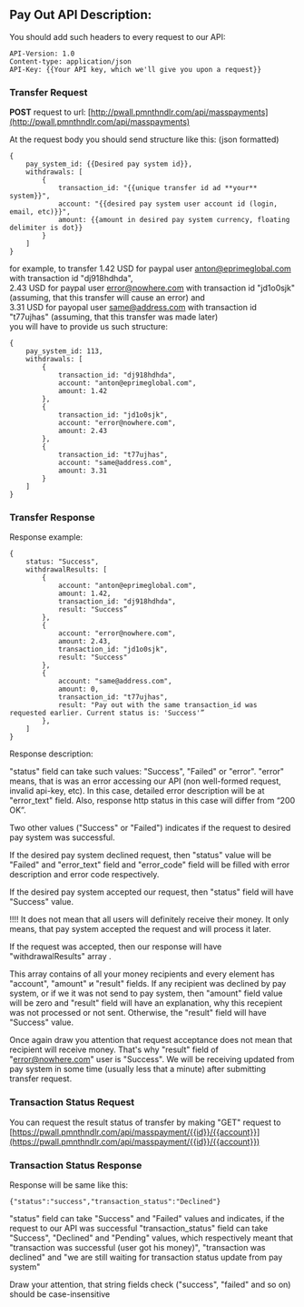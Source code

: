 ## Pay Out API Description:

You should add such headers to every request to our API:

	API-Version: 1.0
	Content-type: application/json
	API-Key: {{Your API key, which we'll give you upon a request}}

### Transfer Request

<b>POST</b> request to url: [http://pwall.pmnthndlr.com/api/masspayments](http://pwall.pmnthndlr.com/api/masspayments)

At the request body you should send structure like this: (json formatted)


	{
		pay_system_id: {{Desired pay system id}},
		withdrawals: [
			{
				transaction_id: "{{unique transfer id ad **your** system}}",
				account: "{{desired pay system user account id (login, email, etc)}}",
				amount: {{amount in desired pay system currency, floating delimiter is dot}}
			}
		]
	}


for example, to transfer 1.42 USD for paypal user anton@eprimeglobal.com with transaction id "dj918hdhda",
<br />2.43 USD for paypal user error@nowhere.com with transaction id "jd1o0sjk" (assuming, that this transfer will cause an error) and
<br />3.31 USD for payopal user same@address.com with transaction id "t77ujhas" (assuming, that this transfer was made later)
<br />you will have to provide us such structure:

	{
		pay_system_id: 113,
		withdrawals: [
			{
				transaction_id: "dj918hdhda",
				account: "anton@eprimeglobal.com",
				amount: 1.42
			},
			{
				transaction_id: "jd1o0sjk",
				account: "error@nowhere.com",
				amount: 2.43
			},
			{
				transaction_id: "t77ujhas",
				account: "same@address.com",
				amount: 3.31
			}
		]
	}

### Transfer Response
Response example:

	{
		status: "Success",
		withdrawalResults: [
			{
				account: "anton@eprimeglobal.com",
				amount: 1.42,
				transaction_id: "dj918hdhda",
				result: "Success”
			},
			{
				account: "error@nowhere.com",
				amount: 2.43,
				transaction_id: "jd1o0sjk",
				result: "Success"
			},
			{
				account: "same@address.com",
				amount: 0,
				transaction_id: "t77ujhas",
				result: "Pay out with the same transaction_id was requested earlier. Current status is: 'Success'”
			},
		]
	}

Response description:

"status" field can take such values: "Success", "Failed" or "error".
"error" means, that is was an error accessing our API (non well-formed request, invalid api-key, etc).
In this case, detailed error description will be at "error_text" field. Also, response http status in this case will differ from “200 OK”.

Two other values ("Success" or "Failed") indicates if the request to desired pay system was successful.

If the desired pay system declined request, then "status" value will be "Failed" and "error_text" field and "error_code" field will be filled with error description and error code respectively.

If the desired pay system accepted our request, then "status" field will have "Success" value.

!!!! It does not mean that all users will definitely receive their money. It only means, that pay system accepted the request and will process it later.

If the request was accepted, then our response will have "withdrawalResults" array .

This array contains of all your money recipients and every element has "account", "amount" и "result" fields.
If any recipient was declined by pay system, or if we it was not send to pay system, then "amount" field value will be zero and "result" field will have an explanation, why this recepient was not processed or not sent. Otherwise, the "result" field will have "Success" value.

Once again draw you attention that request acceptance does not mean that recipient will receive money. That's why "result" field of "error@nowhere.com" user is "Success". We will be receiving updated from pay system in some time (usually less that a minute) after submitting transfer request.

### Transaction Status Request
You can request the result status of transfer by making "GET" request to [https://pwall.pmnthndlr.com/api/masspayment/{{id}}/{{account}}](https://pwall.pmnthndlr.com/api/masspayment/{{id}}/{{account}})

### Transaction Status Response
Response will be same like this:

	{"status":"success","transaction_status":"Declined"}

"status" field can take "Success" and "Failed" values and indicates, if the request to our API was successful
"transaction_status" field can take "Success", "Declined" and "Pending" values, which respectively meant that "transaction was successful (user got his money)", "transaction was declined" and "we are still waiting for transaction status update from pay system"

Draw your attention, that string fields check ("success", "failed" and so on) should be case-insensitive
